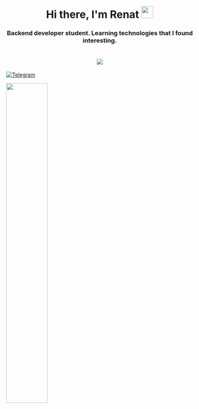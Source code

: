 <h1 align="center">Hi there, I'm Renat
<img src="https://github.com/blackcater/blackcater/raw/main/images/Hi.gif" height="32"/></h1>
<h3 align="center">Backend developer student.  Learning technologies that I found interesting.</h3>

<h1 align="center"> <img src="https://github.com/rollergod/rollergod/blob/output/github-contribution-grid-snake.svg" /> </h1>


<a href="https://t.me/dasperdasperovich">![Telegram](https://img.shields.io/badge/Telegram-2CA5E0?style=for-the-badge&logo=telegram&logoColor=white)</a>

<img align="left" width="47%" src="https://github-readme-stats.vercel.app/api?username=rollergod&show_icons=true&theme=dracula"/>

